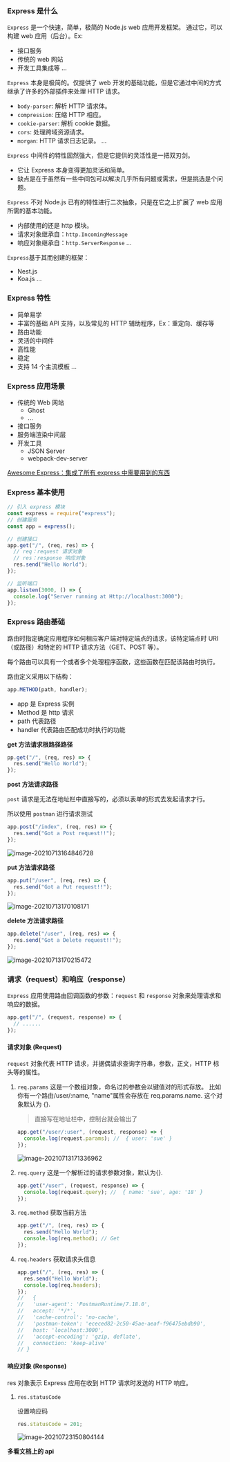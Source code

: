 ### Express 是什么

`Express` 是一个快速，简单，极简的 Node.js web 应用开发框架。
通过它，可以构建 web 应用（后台）。Ex:

- 接口服务
- 传统的 web 网站
- 开发工具集成等
  ...

`Express` 本身是极简的。仅提供了 web 开发的基础功能，但是它通过中间的方式继承了许多的外部插件来处理 HTTP 请求。

- `body-parser`: 解析 HTTP 请求体。
- `compression`: 压缩 HTTP 相应。
- `cookie-parser`: 解析 cookie 数据。
- `cors`: 处理跨域资源请求。
- `morgan`: HTTP 请求日志记录。
  ...

`Express` 中间件的特性固然强大，但是它提供的灵活性是一把双刃剑。

- 它让 Express 本身变得更加灵活和简单。
- 缺点是在于虽然有一些中间包可以解决几乎所有问题或需求，但是挑选是个问题。

`Express` 不对 Node.js 已有的特性进行二次抽象，只是在它之上扩展了 web 应用所需的基本功能。

- 内部使用的还是 http 模块。
- 请求对象继承自：`http.IncomingMessage`
- 响应对象继承自：`http.ServerResponse`
  ...

`Express`基于其而创建的框架：

- Nest.js
- Koa.js
  ...

### Express 特性

- 简单易学
- 丰富的基础 API 支持，以及常见的 HTTP 辅助程序，Ex：重定向、缓存等
- 路由功能
- 灵活的中间件
- 高性能
- 稳定
- 支持 14 个主流模板
  ...

### Express 应用场景

- 传统的 Web 网站
  - Ghost
  - ...
- 接口服务
- 服务端渲染中间层
- 开发工具
  - JSON Server
  - webpack-dev-server

[Awesome Express：集成了所有 express 中需要用到的东西](https://github.com/wabg/awesome-express)

### Express 基本使用

```js
// 引入 express 模块
const express = require("express");
// 创建服务
const app = express();

// 创建接口
app.get("/", (req, res) => {
  // req：request 请求对象
  // res：response 响应对象
  res.send("Hello World");
});

// 监听端口
app.listen(3000, () => {
  console.log("Server running at Http://localhost:3000");
});
```

### Express 路由基础

路由时指定确定应用程序如何相应客户端对特定端点的请求，该特定端点时 URI（或路径）和特定的 HTTP 请求方法（GET、POST 等）。

每个路由可以具有一个或者多个处理程序函数，这些函数在匹配该路由时执行。

路由定义采用以下结构：

```js
app.METHOD(path, handler);
```

- app 是 Express 实例
- Method 是 http 请求
- path 代表路径
- handler 代表路由匹配成功时执行的功能

**get 方法请求根路径路径**

```js
pp.get("/", (req, res) => {
  res.send("Hello World");
});
```

**post 方法请求路径**

`post` 请求是无法在地址栏中直接写的，必须以表单的形式去发起请求才行。

所以使用 `postman` 进行请求测试

```js
app.post("/index", (req, res) => {
  res.send("Got a Post request!!");
});
```

![image-20210713164846728](./img/image-20210713164846728.png)

**put 方法请求路径**

```js
app.put("/user", (req, res) => {
  res.send("Got a Put request!!");
});
```

![image-20210713170108171](.\img\image-20210713170108171.png)

**delete 方法请求路径**

```js
app.delete("/user", (req, res) => {
  res.send("Got a Delete request!!");
});
```

![image-20210713170215472](.\img\image-20210713170215472.png)

### 请求（request）和响应（response）

`Express` 应用使用路由回调函数的参数：`request` 和 `response` 对象来处理请求和响应的数据。

```js
app.get("/", (request, response) => {
  // ......
});
```

#### 请求对象 (Request)

`request` 对象代表 HTTP 请求，并据偶请求查询字符串，参数，正文，HTTP 标头等的属性。

1.  `req.params`
    这是一个数组对象，命名过的参数会以键值对的形式存放。 比如你有一个路由/user/:name, "name"属性会存放在 req.params.name. 这个对象默认为 {}.

    > 直接写在地址栏中，控制台就会输出了

    ```js
    app.get("/user/:user", (request, response) => {
      console.log(request.params); //  { user: 'sue' }
    });
    ```

    ![image-20210713171336962](.\img\image-20210713171336962.png)

2.  `req.query`
    这是一个解析过的请求参数对象，默认为{}.

    ```js
    app.get("/user", (request, response) => {
      console.log(request.query); //  { name: 'sue', age: '18' }
    });
    ```

3.  `req.method`
    获取当前方法

    ```js
    app.get("/", (req, res) => {
      res.send("Hello World");
      console.log(req.method); // Get
    });
    ```

4.  `req.headers`
    获取请求头信息

    ```js
    app.get("/", (req, res) => {
      res.send("Hello World");
      console.log(req.headers);
    });
    //   {
    //   'user-agent': 'PostmanRuntime/7.18.0',
    //   accept: '*/*',
    //   'cache-control': 'no-cache',
    //   'postman-token': 'ececed82-2c50-45ae-aeaf-f96475ebdb90',
    //   host: 'localhost:3000',
    //   'accept-encoding': 'gzip, deflate',
    //   connection: 'keep-alive'
    // }
    ```

#### 响应对象 (Response)

res 对象表示 Express 应用在收到 HTTP 请求时发送的 HTTP 响应。

1. `res.statusCode`

   设置响应码

   ```js
   res.statusCode = 201;
   ```

   ![image-20210723150804144](.\img\image-20210723150804144.png)

**多看文档上的 api**
